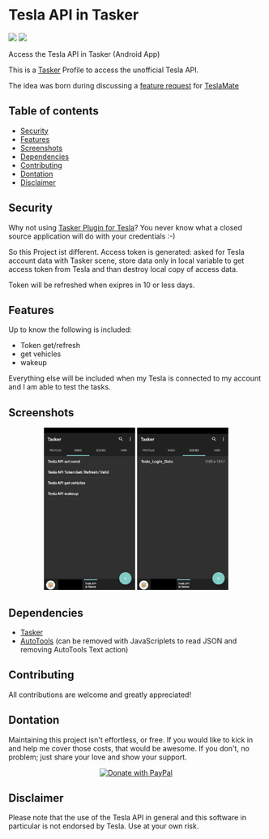 # Tesla API in Tasker
[![](https://img.shields.io/github/v/release/JakobLichterfeld/Tesla_API_in_Tasker)](https://github.com/JakobLichterfeld/Tesla_API_in_Tasker/releases/latest)
[![](https://img.shields.io/badge/Donate-PayPal-informational.svg?logo=paypal)](https://www.paypal.com/cgi-bin/webscr?cmd=_s-xclick&hosted_button_id=4GWXFMNWKC7UL&source=url)

Access the Tesla API in Tasker (Android App)

This is a [Tasker](https://play.google.com/store/apps/details?id=net.dinglisch.android.taskerm) Profile to access the unofficial Tesla API.

The idea was born during discussing a [feature request](https://github.com/adriankumpf/teslamate/issues/156) for [TeslaMate](https://github.com/adriankumpf/teslamate)

## Table of contents
- [Security](#security)
- [Features](#features)
- [Screenshots](#screenshots)
- [Dependencies](#dependencies)
- [Contributing](#contributing)
- [Dontation](#dontation)
- [Disclaimer](#disclaimer)

## Security
Why not using [Tasker Plugin for Tesla](https://play.google.com/store/apps/details?id=com.crazydog.teslatasker)? You never know what a closed source application will do with your credentials :-)

So this Project ist different.
Access token is generated: asked for Tesla account data with Tasker scene, store data only in local variable to get access token from Tesla and than destroy local copy of access data.

Token will be refreshed when exipres in 10 or less days.

## Features
Up to know the following is included:

- Token get/refresh
- get vehicles
- wakeup

Everything else will be included when my Tesla is connected to my account and I am able to test the tasks.

## Screenshots
<p align="center"> 
  <img src="screenshots/tasks.png" alt="Tasks" title="Tasks" width="180" height="320" /> <img src="screenshots/scenes.png" alt="Scenes" title="Scenes" width="180" height="320" />
</p>

## Dependencies
- [Tasker](https://play.google.com/store/apps/details?id=net.dinglisch.android.taskerm)
- [AutoTools](https://play.google.com/store/apps/details?id=com.joaomgcd.autotools) (can be removed with JavaScriplets to read JSON and removing AutoTools Text action)

## Contributing
All contributions are welcome and greatly appreciated!

## Dontation
Maintaining this project isn't effortless, or free. If you would like to kick in and help me cover those costs, that would be awesome. If you don't, no problem; just share your love and show your support.
<p align="center">
  <a href="https://www.paypal.com/cgi-bin/webscr?cmd=_s-xclick&hosted_button_id=4GWXFMNWKC7UL&source=url">
    <img src="https://www.paypalobjects.com/en_US/i/btn/btn_donate_LG.gif" alt="Donate with PayPal" />
  </a>
</p>

## Disclaimer
Please note that the use of the Tesla API in general and this software in particular is not endorsed by Tesla. Use at your own risk.
